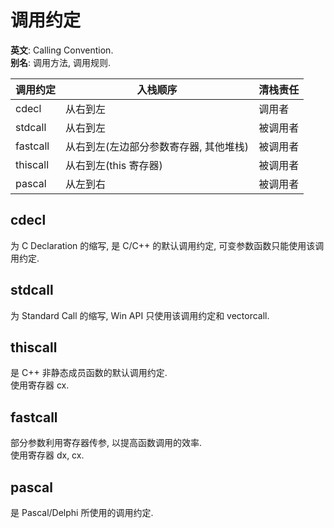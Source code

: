 # 调用约定

**英文**:  Calling Convention.  
**别名**: 调用方法, 调用规则.  

| 调用约定 | 入栈顺序                               | 清栈责任 |
| -------- | -------------------------------------- | -------- |
| cdecl    | 从右到左                               | 调用者   |
| stdcall  | 从右到左                               | 被调用者 |
| fastcall | 从右到左(左边部分参数寄存器, 其他堆栈) | 被调用者 |
| thiscall | 从右到左(this 寄存器)                  | 被调用者 |
| pascal   | 从左到右                               | 被调用者 |

## cdecl

为 C Declaration 的缩写, 是 C/C++ 的默认调用约定, 可变参数函数只能使用该调用约定.  

## stdcall

为 Standard Call 的缩写, Win API 只使用该调用约定和 vectorcall.  

## thiscall

是 C++ 非静态成员函数的默认调用约定.  
使用寄存器 cx.  

## fastcall

部分参数利用寄存器传参, 以提高函数调用的效率.  
使用寄存器 dx, cx.  

## pascal

是 Pascal/Delphi 所使用的调用约定.  
